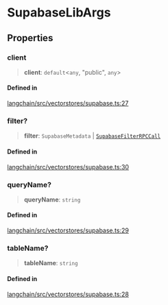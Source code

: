 SupabaseLibArgs
===============

Properties[​](#properties "Direct link to Properties")
------------------------------------------------------

### client[​](#client "Direct link to client")

> **client**: `default`<`any`, "public", `any`\>

#### Defined in[​](#defined-in "Direct link to Defined in")

[langchain/src/vectorstores/supabase.ts:27](https://github.com/hwchase17/langchainjs/blob/46e1734/langchain/src/vectorstores/supabase.ts#L27)

### filter?[​](#filter "Direct link to filter?")

> **filter**: `SupabaseMetadata` | [`SupabaseFilterRPCCall`](/docs/api/vectorstores_supabase/types/SupabaseFilterRPCCall)

#### Defined in[​](#defined-in-1 "Direct link to Defined in")

[langchain/src/vectorstores/supabase.ts:30](https://github.com/hwchase17/langchainjs/blob/46e1734/langchain/src/vectorstores/supabase.ts#L30)

### queryName?[​](#queryname "Direct link to queryName?")

> **queryName**: `string`

#### Defined in[​](#defined-in-2 "Direct link to Defined in")

[langchain/src/vectorstores/supabase.ts:29](https://github.com/hwchase17/langchainjs/blob/46e1734/langchain/src/vectorstores/supabase.ts#L29)

### tableName?[​](#tablename "Direct link to tableName?")

> **tableName**: `string`

#### Defined in[​](#defined-in-3 "Direct link to Defined in")

[langchain/src/vectorstores/supabase.ts:28](https://github.com/hwchase17/langchainjs/blob/46e1734/langchain/src/vectorstores/supabase.ts#L28)